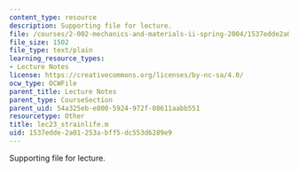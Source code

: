 ```yaml
---
content_type: resource
description: Supporting file for lecture.
file: /courses/2-002-mechanics-and-materials-ii-spring-2004/1537edde2a01253abff5dc553d6289e9_lec23_strainlife.m
file_size: 1502
file_type: text/plain
learning_resource_types:
- Lecture Notes
license: https://creativecommons.org/licenses/by-nc-sa/4.0/
ocw_type: OCWFile
parent_title: Lecture Notes
parent_type: CourseSection
parent_uid: 54a325eb-e800-5924-972f-08611aabb551
resourcetype: Other
title: lec23_strainlife.m
uid: 1537edde-2a01-253a-bff5-dc553d6289e9
---
```

Supporting file for lecture.
